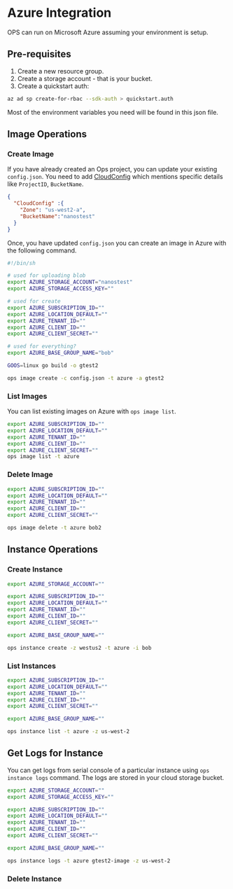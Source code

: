 Azure Integration
========================

OPS can run on Microsoft Azure assuming your environment is setup.

## Pre-requisites

1. Create a new resource group.
2. Create a storage account - that is your bucket.
3. Create a quickstart auth:
```sh
az ad sp create-for-rbac --sdk-auth > quickstart.auth
```
Most of the environment variables you need will be found in this json file.

## Image Operations
### Create Image

If you have already created an Ops project, you can update your existing `config.json`.
You need to add [CloudConfig](configuration.md#cloudconfig) which mentions specific details like `ProjectID`, `BucketName`.

```json
{
  "CloudConfig" :{
    "Zone": "us-west2-a",
    "BucketName":"nanostest"
  }
}
```

Once, you have updated `config.json` you can create an image in Azure with the following command.

```sh
#!/bin/sh

# used for uploading blob
export AZURE_STORAGE_ACCOUNT="nanostest"
export AZURE_STORAGE_ACCESS_KEY=""

# used for create
export AZURE_SUBSCRIPTION_ID=""
export AZURE_LOCATION_DEFAULT=""
export AZURE_TENANT_ID=""
export AZURE_CLIENT_ID=""
export AZURE_CLIENT_SECRET=""

# used for everything?
export AZURE_BASE_GROUP_NAME="bob"

GOOS=linux go build -o gtest2

ops image create -c config.json -t azure -a gtest2
```

### List Images

You can list existing images on Azure with `ops image list`.

```sh
export AZURE_SUBSCRIPTION_ID=""
export AZURE_LOCATION_DEFAULT=""
export AZURE_TENANT_ID=""
export AZURE_CLIENT_ID=""
export AZURE_CLIENT_SECRET=""
ops image list -t azure
```

### Delete Image

```sh
export AZURE_SUBSCRIPTION_ID=""
export AZURE_LOCATION_DEFAULT=""
export AZURE_TENANT_ID=""
export AZURE_CLIENT_ID=""
export AZURE_CLIENT_SECRET=""

ops image delete -t azure bob2
```

## Instance Operations
### Create Instance

```sh
export AZURE_STORAGE_ACCOUNT=""

export AZURE_SUBSCRIPTION_ID=""
export AZURE_LOCATION_DEFAULT=""
export AZURE_TENANT_ID=""
export AZURE_CLIENT_ID=""
export AZURE_CLIENT_SECRET=""

export AZURE_BASE_GROUP_NAME=""

ops instance create -z westus2 -t azure -i bob
```

### List Instances

```sh
export AZURE_SUBSCRIPTION_ID=""
export AZURE_LOCATION_DEFAULT=""
export AZURE_TENANT_ID=""
export AZURE_CLIENT_ID=""
export AZURE_CLIENT_SECRET=""

export AZURE_BASE_GROUP_NAME=""

ops instance list -t azure -z us-west-2
```

## Get Logs for Instance

You can get logs from serial console of a particular instance using `ops instance logs` command.
The logs are stored in your cloud storage bucket.

```sh
export AZURE_STORAGE_ACCOUNT=""
export AZURE_STORAGE_ACCESS_KEY=""

export AZURE_SUBSCRIPTION_ID=""
export AZURE_LOCATION_DEFAULT=""
export AZURE_TENANT_ID=""
export AZURE_CLIENT_ID=""
export AZURE_CLIENT_SECRET=""

export AZURE_BASE_GROUP_NAME=""

ops instance logs -t azure gtest2-image -z us-west-2
```

### Delete Instance
